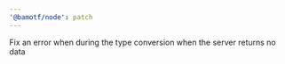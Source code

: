 ```yaml
---
'@bamotf/node': patch
---
```


Fix an error when during the type conversion when the server returns no data
